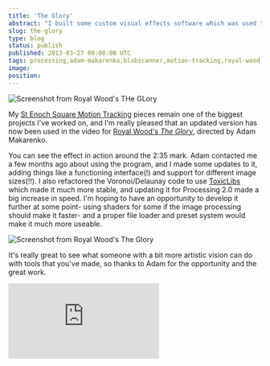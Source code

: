 ```yaml
---
title: 'The Glory'
abstract: "I built some custom visual effects software which was used to make a music video."
slug: the-glory
type: blog
status: publish
published: 2013-03-27 00:00:00 UTC
tags: processing,adam-makarenko,blobscanner,motion-tracking,royal-wood,the-glory,toxiclibs
image: 
position: 
---
```


![Screenshot from Royal Wood's THe
GLory](/images/screen_shot_2013-02-02_at_35554_am_8594413943_o.png)

My [St Enoch Square Motion Tracking](/projects/motion-tracking) pieces remain one of the biggest projects I've worked
on, and I'm really pleased that an updated version has now been used in
the video for [Royal Wood's *The Glory*][1],
directed by Adam Makarenko.

You can see the effect in action around the 2:35 mark. Adam contacted me
a few months ago about using the program, and I made some updates to it,
adding things like a functioning interface(!) and support for different
image sizes(!!). I also refactored the Voronoi/Delaunay code to use
[ToxicLibs][2] which made it much more stable, and
updating it for Processing 2.0 made a big increase in speed. I'm hoping
to have an opportunity to develop it further at some point- using
shaders for some if the image processing should make it faster- and a
proper file loader and preset system would make it much more useable.

![Screenshot from Royal Wood's The
Glory](/images/sarah_blobbed_8594413911_o.png)

It's really great to see what someone with a bit more artistic vision
can do with tools that you've made, so thanks to Adam for the
opportunity and the great work.

<iframe class="ql-video" allowfullscreen="true" src="https://player.vimeo.com/video/60338437" frameborder="0"></iframe>





[1]: https://vimeo.com/60338437
[2]: http://toxiclibs.org/
